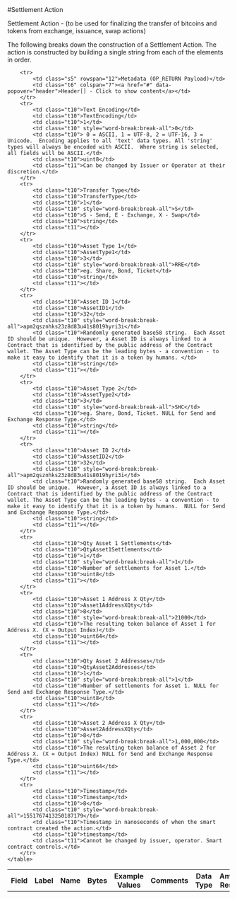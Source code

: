 
<div style="display:none" id="header">
	<table>
		<tr>
            <td class="t6">Header[]</td>
            <td class="t6">Header Array</td>
            <td class="t6">-</td>
            <td class="t6">-</td>
            <td class="t6">Common header data for all messages</td>
            <td class="t6">Header</td>
            <td class="t7"></td>
        </tr>
    </table>
</div>
#Settlement Action

Settlement Action -  (to be used for finalizing the transfer of bitcoins and tokens from exchange, issuance, swap actions)

The following breaks down the construction of a Settlement Action. The action is constructed by building a single string from each of the elements in order.

<div class="ritz grid-container" dir="ltr">
    <table class="waffle" cellspacing="0" cellpadding="0" table-layout=fixed width=100%>
         <tr style='height:19px;'>
            <th style="width:6%" class="s0">Field</th>
               <th style="width:9%" class="s1">Label</th>
            <th style="width:9%" class="s1">Name</th>
            <th style="width:2%" class="s1">Bytes</th>
            <th style="width:29%" class="s1">Example Values</th>
            <th style="width:26%" class="s1">Comments</th>
            <th style="width:5%" class="s1">Data Type</th>
            <th style="width:14%" class="s2">Amendment Restrictions</th>
        </tr>

        <tr>
            <td class="s5" rowspan="12">Metadata (OP_RETURN Payload)</td>
            <td class="t6" colspan="7"><a href="#" data-popover="header">Header[] - Click to show content</a></td>
        </tr>
        <tr>
            <td class="t10">Text Encoding</td>
            <td class="t10">TextEncoding</td>
            <td class="t10">1</td>
            <td class="t10" style="word-break:break-all">0</td>
            <td class="t10"> 0 = ASCII, 1 = UTF-8, 2 = UTF-16, 3 = Unicode.  Encoding applies to all 'text' data types. All 'string' types will always be encoded with ASCII.  Where string is selected, all fields will be ASCII.</td>
            <td class="t10">uint8</td>
            <td class="t11">Can be changed by Issuer or Operator at their discretion.</td>
        </tr>
        <tr>
            <td class="t10">Transfer Type</td>
            <td class="t10">TransferType</td>
            <td class="t10">1</td>
            <td class="t10" style="word-break:break-all">S</td>
            <td class="t10">S - Send, E - Exchange, X - Swap</td>
            <td class="t10">string</td>
            <td class="t11"></td>
        </tr>
        <tr>
            <td class="t10">Asset Type 1</td>
            <td class="t10">AssetType1</td>
            <td class="t10">3</td>
            <td class="t10" style="word-break:break-all">RRE</td>
            <td class="t10">eg. Share, Bond, Ticket</td>
            <td class="t10">string</td>
            <td class="t11"></td>
        </tr>
        <tr>
            <td class="t10">Asset ID 1</td>
            <td class="t10">AssetID1</td>
            <td class="t10">32</td>
            <td class="t10" style="word-break:break-all">apm2qsznhks23z8d83u41s8019hyri3i</td>
            <td class="t10">Randomly generated base58 string.  Each Asset ID should be unique.  However, a Asset ID is always linked to a Contract that is identified by the public address of the Contract wallet. The Asset Type can be the leading bytes - a convention - to make it easy to identify that it is a token by humans. </td>
            <td class="t10">string</td>
            <td class="t11"></td>
        </tr>
        <tr>
            <td class="t10">Asset Type 2</td>
            <td class="t10">AssetType2</td>
            <td class="t10">3</td>
            <td class="t10" style="word-break:break-all">SHC</td>
            <td class="t10">eg. Share, Bond, Ticket. NULL for Send and Exchange Response Type.</td>
            <td class="t10">string</td>
            <td class="t11"></td>
        </tr>
        <tr>
            <td class="t10">Asset ID 2</td>
            <td class="t10">AssetID2</td>
            <td class="t10">32</td>
            <td class="t10" style="word-break:break-all">apm2qsznhks23z8d83u41s8019hyri3i</td>
            <td class="t10">Randomly generated base58 string.  Each Asset ID should be unique.  However, a Asset ID is always linked to a Contract that is identified by the public address of the Contract wallet. The Asset Type can be the leading bytes - a convention - to make it easy to identify that it is a token by humans.  NULL for Send and Exchange Response Type.</td>
            <td class="t10">string</td>
            <td class="t11"></td>
        </tr>
        <tr>
            <td class="t10">Qty Asset 1 Settlements</td>
            <td class="t10">QtyAsset1Settlements</td>
            <td class="t10">1</td>
            <td class="t10" style="word-break:break-all">1</td>
            <td class="t10">Number of settlements for Asset 1.</td>
            <td class="t10">uint8</td>
            <td class="t11"></td>
        </tr>
        <tr>
            <td class="t10">Asset 1 Address X Qty</td>
            <td class="t10">Asset1AddressXQty</td>
            <td class="t10">8</td>
            <td class="t10" style="word-break:break-all">21000</td>
            <td class="t10">The resulting token balance of Asset 1 for Address X. (X = Output Index)</td>
            <td class="t10">uint64</td>
            <td class="t11"></td>
        </tr>
        <tr>
            <td class="t10">Qty Asset 2 Addresses</td>
            <td class="t10">QtyAsset2Addresses</td>
            <td class="t10">1</td>
            <td class="t10" style="word-break:break-all">1</td>
            <td class="t10">Number of settlements for Asset 1. NULL for Send and Exchange Response Type.</td>
            <td class="t10">uint8</td>
            <td class="t11"></td>
        </tr>
        <tr>
            <td class="t10">Asset 2 Address X Qty</td>
            <td class="t10">Asset2AddressXQty</td>
            <td class="t10">8</td>
            <td class="t10" style="word-break:break-all">1,000,000</td>
            <td class="t10">The resulting token balance of Asset 2 for Address X. (X = Output Index) NULL for Send and Exchange Response Type.</td>
            <td class="t10">uint64</td>
            <td class="t11"></td>
        </tr>
        <tr>
            <td class="t10">Timestamp</td>
            <td class="t10">Timestamp</td>
            <td class="t10">8</td>
            <td class="t10" style="word-break:break-all">1551767413250187179</td>
            <td class="t10">Timestamp in nanoseconds of when the smart contract created the action.</td>
            <td class="t10">timestamp</td>
            <td class="t11">Cannot be changed by issuer, operator. Smart contract controls.</td>
        </tr>
    </table>
</div>